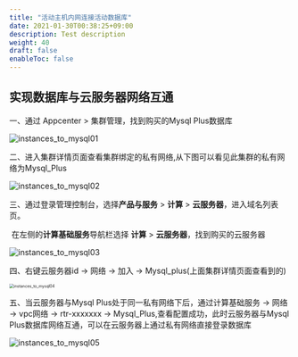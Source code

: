 ```yaml
---
title: "活动主机内网连接活动数据库"
date: 2021-01-30T00:38:25+09:00
description: Test description
weight: 40
draft: false
enableToc: false
---
```


## 实现数据库与云服务器网络互通

一、通过 Appcenter  >  集群管理，找到购买的Mysql Plus数据库

![instances_to_mysql01](../../../_images/instances_to_mysql01.png)

二、进入集群详情页面查看集群绑定的私有网络,从下图可以看见此集群的私有网络为Mysql_Plus

![instances_to_mysql02](../../../_images/instances_to_mysql02.png)

三、通过登录管理控制台，选择**产品与服务** > **计算** > **云服务器**，进入域名列表页。

​		在左侧的**计算基础服务**导航栏选择 **计算**  >  **云服务器**，找到购买的云服务器

 ![instances_to_mysql03](../../../_images/instances_to_mysql03.png)

四、右键云服务器id  ->  网络  ->  加入  ->  Mysql_plus(上面集群详情页面查看到的)

<img src="../../../_images/instances_to_mysql04.png" alt="instances_to_mysql04" style="zoom:50%;" />

五、当云服务器与Mysql Plus处于同一私有网络下后，通过计算基础服务  ->  网络  ->  vpc网络  ->  rtr-xxxxxxx  ->    Mysql_Plus,查看配置成功，此时云服务器与Mysql Plus数据库网络互通，可以在云服务器上通过私有网络直接登录数据库

![instances_to_mysql05](../../../_images/instances_to_mysql05.png)